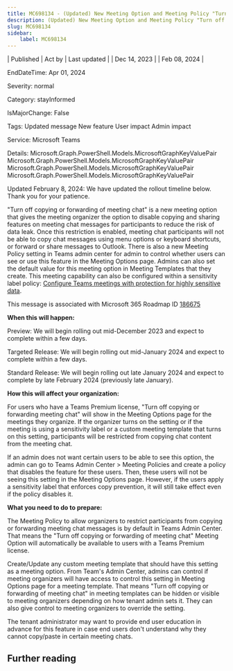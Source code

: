 ```yaml
---
title: MC698134 - (Updated) New Meeting Option and Meeting Policy "Turn off copying or forwarding of meeting chat"
description: (Updated) New Meeting Option and Meeting Policy "Turn off copying or forwarding of meeting chat"
slug: MC698134
sidebar:
    label: MC698134
---
```


| Published | Act by | Last updated |
| Dec 14, 2023 |  | Feb 08, 2024 |

EndDateTime: Apr 01, 2024

Severity: normal

Category: stayInformed

IsMajorChange: False

Tags: Updated message New feature User impact Admin impact

Service: Microsoft Teams

Details: Microsoft.Graph.PowerShell.Models.MicrosoftGraphKeyValuePair Microsoft.Graph.PowerShell.Models.MicrosoftGraphKeyValuePair Microsoft.Graph.PowerShell.Models.MicrosoftGraphKeyValuePair Microsoft.Graph.PowerShell.Models.MicrosoftGraphKeyValuePair

<p style="">Updated February 8, 2024: We have updated the rollout timeline below. Thank you for your patience.</p><p style="">"Turn off copying or forwarding of meeting chat" is a new meeting option that gives the meeting organizer the option to disable copying and sharing features on meeting chat messages for participants to reduce the risk of data leak. Once this restriction is enabled, meeting chat participants will not be able to copy chat messages using menu options or keyboard shortcuts, or forward or share messages to Outlook. There is also a new Meeting Policy setting in Teams admin center for admin to control whether users can see or use this feature in the Meeting Options page. Admins can also set the default value for this meeting option in Meeting Templates that they create. This meeting capability can also be configured within a sensitivity label policy: <a href="https://learn.microsoft.com/en-us/microsoftteams/configure-meetings-highly-sensitive-protection" target="_blank">Configure Teams meetings with protection for highly sensitive data</a>.</p>
<p>This message is associated with Microsoft 365 Roadmap ID <a href="https://www.microsoft.com/microsoft-365/roadmap?filters=&amp;searchterms=186675" target="_blank">186675</a></p>
<p><b>When this will happen:</b></p>

<p>Preview: We will begin rolling out mid-December 2023 and expect to complete within a few days.<br></p><p>Targeted Release: We will begin rolling out mid-January 2024 and expect to complete within a few days.</p><p>Standard Release: We will begin rolling out late January 2024 and expect to complete by late February 2024 (previously late January).</p>

<p><b>How this will affect your organization:</b>
</p><p>For users who have a Teams Premium license, "Turn off copying or forwarding meeting chat" will show in the Meeting Options page for the meetings they organize. If the organizer turns on the setting or if the meeting is using a sensitivity label or a custom meeting template that turns on this setting, participants will be restricted from copying chat content from the meeting chat. 
</p><p>If an admin does not want certain users to be able to see this option, the admin can go to Teams Admin Center &gt; Meeting Policies and create a policy that disables the feature for these users. Then, these users will not be seeing this setting in the Meeting Options page. However, if the users apply a sensitivity label that enforces copy prevention, it will still take effect even if the policy disables it.
</p><p><b>What you need to do to prepare:</b>
</p><p>The Meeting Policy to allow organizers to restrict participants from copying or forwarding meeting chat messages is by default in Teams Admin Center. That means the "Turn off copying or forwarding of meeting chat" Meeting Option will automatically be available to users with a Teams Premium license. 
</p><p>Create/Update any custom meeting template that should have this setting as a meeting option. From Team's Admin Center, admins can control if meeting organizers will have access to control this setting in Meeting Options page for a meeting template. That means "Turn off copying or forwarding of meeting chat" in meeting templates can be hidden or visible to meeting organizers depending on how tenant admin sets it. They can also give control to meeting organizers to override the setting. 
</p><p>The tenant administrator may want to provide end user education in advance for this feature in case end users don't understand why they cannot copy/paste in certain meeting chats.&nbsp;</p>

## Further reading
